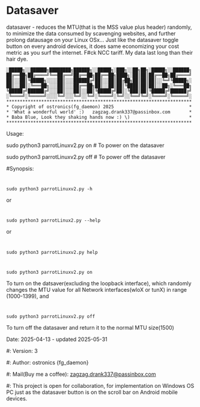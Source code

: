 # Datasaver
datasaver - reduces the MTU(that is the MSS value plus header) randomly, to minimize the data consumed by scavenging websites, and further prolong datausage on your Linux OSx...
Just like the datasaver toggle button on every android devices, it does same economizing your cost metric as you surf the internet.
F#ck NCC tariff. My data last long than their hair dye.

    ░█████╗░░██████╗████████╗██████╗░░█████╗░███╗░░██╗██╗░█████╗░░██████╗
    ██╔══██╗██╔════╝╚══██╔══╝██╔══██╗██╔══██╗████╗░██║██║██╔══██╗██╔════╝
    ██║░░██║╚█████╗░░░░██║░░░██████╔╝██║░░██║██╔██╗██║██║██║░░╚═╝╚█████╗░
    ██║░░██║░╚═══██╗░░░██║░░░██╔══██╗██║░░██║██║╚████║██║██║░░██╗░╚═══██╗
    ╚█████╔╝██████╔╝░░░██║░░░██║░░██║╚█████╔╝██║░╚███║██║╚█████╔╝██████╔╝
    ░╚════╝░╚═════╝░░░░╚═╝░░░╚═╝░░╚═╝░╚════╝░╚═╝░░╚══╝╚═╝░╚════╝░╚═════╝░
    *********************************************************************
    * Copyright of ostronics(fg_daemon) 2025                            *
    * 'What a wonderful world' :)   zagzag.drank337@passinbox.com       *
    * Baba Blue, Look they shaking hands now :) \)                      *
    *********************************************************************

        
 Usage: 
	
 sudo python3 parrotLinuxv2.py on # To power on the datasaver 
 
 sudo python3 parrotLinuxv2.py off # To power off the datasaver

#Synopsis:   
  #
    sudo python3 parrotLinuxv2.py -h
  or
  
  #
    sudo python3 parrotLinux2.py --help
  or
  
  #
    sudo python3 parrotLinuxv2.py help
  #
    sudo python3 parrotLinuxv2.py on     
  
  To turn on the datsaver(excluding the loopback interface), which randomly changes the MTU value for all Network interfaces(wloX or tunX) in range (1000-1399), and
 
  #
    sudo python3 parrotLinuxv2.py off   
  To turn off the datasaver and return it to the normal MTU size(1500)

Date:   2025-04-13 - updated 2025-05-31

#:  Version:    3

#:  Author: ostronics {fg_daemon}

#:  Mail(Buy me a coffee):  zagzag.drank337@passinbox.com

#:  This project is open for collaboration, for implementation on Windows OS PC just as the datasaver button is on the scroll bar on Android mobile devices.
